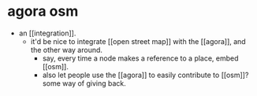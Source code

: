 # agora osm

- an [[integration]].
  - it'd be nice to integrate [[open street map]] with the [[agora]], and the other way around.
    - say, every time a node makes a reference to a place, embed [[osm]].
    - also let people use the [[agora]] to easily contribute to [[osm]]? some way of giving back.

